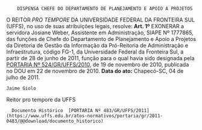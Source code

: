         DISPENSA CHEFE DO DEPARTAMENTO DE PLANEJAMENTO E APOIO À PROJETOS  

 O REITOR *PRO TEMPORE*  DA UNIVERSIDADE FEDERAL DA FRONTEIRA SUL (UFFS), no uso de suas atribuições legais, resolve:   **Art. 1º**  EXONERAR a servidora Josiane Weber, Assistente em Administração, SIAPE Nº 1777865, das funções de Chefe do Departamento de Planejamento e Apoio a Projetos da Diretoria de Gestão da Informação da Pró-Reitoria de Administração e Infraestrutura, código FG-1, da Universidade Federal da Fronteira Sul, a partir de 28 de junho de 2011, função para o qual havia sido designada pela [PORTARIA Nº 524/GR/UFFS/2010](https://www.uffs.edu.br/atos-normativos/portaria/gr/2010-0524), de 19 de novembro de 2010, publicada no DOU em 22 de novembro de 2010.        **Data do ato:** Chapecó-SC, 04 de julho de 2011.   
 

    Jaime Giolo   
 Reitor pro tempore da UFFS 

      Documento Histórico  [PORTARIA Nº 483/GR/UFFS/2011](https://www.uffs.edu.br/atos-normativos/portaria/gr/2011-0483/@@download/documento_historico)     
      
